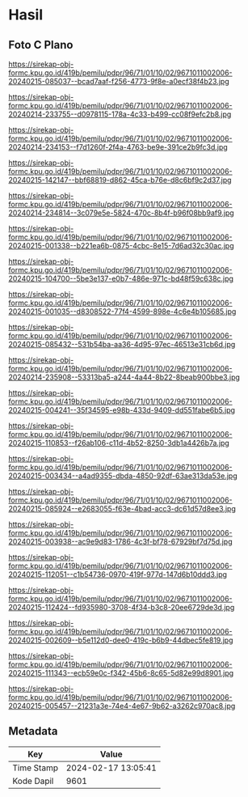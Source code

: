 # Hasil

## Foto C Plano

https://sirekap-obj-formc.kpu.go.id/419b/pemilu/pdpr/96/71/01/10/02/9671011002006-20240215-085037--bcad7aaf-f256-4773-9f8e-a0ecf38f4b23.jpg

https://sirekap-obj-formc.kpu.go.id/419b/pemilu/pdpr/96/71/01/10/02/9671011002006-20240214-233755--d0978115-178a-4c33-b499-cc08f9efc2b8.jpg

https://sirekap-obj-formc.kpu.go.id/419b/pemilu/pdpr/96/71/01/10/02/9671011002006-20240214-234153--f7d1260f-2f4a-4763-be9e-391ce2b9fc3d.jpg

https://sirekap-obj-formc.kpu.go.id/419b/pemilu/pdpr/96/71/01/10/02/9671011002006-20240215-142147--bbf68819-d862-45ca-b76e-d8c6bf9c2d37.jpg

https://sirekap-obj-formc.kpu.go.id/419b/pemilu/pdpr/96/71/01/10/02/9671011002006-20240214-234814--3c079e5e-5824-470c-8b4f-b96f08bb9af9.jpg

https://sirekap-obj-formc.kpu.go.id/419b/pemilu/pdpr/96/71/01/10/02/9671011002006-20240215-001338--b221ea6b-0875-4cbc-8e15-7d6ad32c30ac.jpg

https://sirekap-obj-formc.kpu.go.id/419b/pemilu/pdpr/96/71/01/10/02/9671011002006-20240215-104700--5be3e137-e0b7-486e-971c-bd48f59c638c.jpg

https://sirekap-obj-formc.kpu.go.id/419b/pemilu/pdpr/96/71/01/10/02/9671011002006-20240215-001035--d8308522-77f4-4599-898e-4c6e4b105685.jpg

https://sirekap-obj-formc.kpu.go.id/419b/pemilu/pdpr/96/71/01/10/02/9671011002006-20240215-085432--531b54ba-aa36-4d95-97ec-46513e31cb6d.jpg

https://sirekap-obj-formc.kpu.go.id/419b/pemilu/pdpr/96/71/01/10/02/9671011002006-20240214-235908--53313ba5-a244-4a44-8b22-8beab900bbe3.jpg

https://sirekap-obj-formc.kpu.go.id/419b/pemilu/pdpr/96/71/01/10/02/9671011002006-20240215-004241--35f34595-e98b-433d-9409-dd551fabe6b5.jpg

https://sirekap-obj-formc.kpu.go.id/419b/pemilu/pdpr/96/71/01/10/02/9671011002006-20240215-110853--f26ab106-c11d-4b52-8250-3db1a4426b7a.jpg

https://sirekap-obj-formc.kpu.go.id/419b/pemilu/pdpr/96/71/01/10/02/9671011002006-20240215-003434--a4ad9355-dbda-4850-92df-63ae313da53e.jpg

https://sirekap-obj-formc.kpu.go.id/419b/pemilu/pdpr/96/71/01/10/02/9671011002006-20240215-085924--e2683055-f63e-4bad-acc3-dc61d57d8ee3.jpg

https://sirekap-obj-formc.kpu.go.id/419b/pemilu/pdpr/96/71/01/10/02/9671011002006-20240215-003938--ac9e9d83-1786-4c3f-bf78-67929bf7d75d.jpg

https://sirekap-obj-formc.kpu.go.id/419b/pemilu/pdpr/96/71/01/10/02/9671011002006-20240215-112051--c1b54736-0970-419f-977d-147d6b10ddd3.jpg

https://sirekap-obj-formc.kpu.go.id/419b/pemilu/pdpr/96/71/01/10/02/9671011002006-20240215-112424--fd935980-3708-4f34-b3c8-20ee6729de3d.jpg

https://sirekap-obj-formc.kpu.go.id/419b/pemilu/pdpr/96/71/01/10/02/9671011002006-20240215-002609--b5e112d0-dee0-419c-b6b9-44dbec5fe819.jpg

https://sirekap-obj-formc.kpu.go.id/419b/pemilu/pdpr/96/71/01/10/02/9671011002006-20240215-111343--ecb59e0c-f342-45b6-8c65-5d82e99d8901.jpg

https://sirekap-obj-formc.kpu.go.id/419b/pemilu/pdpr/96/71/01/10/02/9671011002006-20240215-005457--21231a3e-74e4-4e67-9b62-a3262c970ac8.jpg


## Metadata

| Key        | Value               |
| ---------- | ------------------- |
| Time Stamp | 2024-02-17 13:05:41 |
| Kode Dapil | 9601                |



